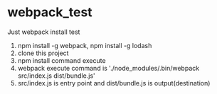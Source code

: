 # webpack_test
Just webpack install test

1. npm install -g webpack, npm install -g lodash
2. clone this project
3. npm install command execute
4. webpack execute command is './node_modules/.bin/webpack src/index.js dist/bundle.js'
5. src/index.js is entry point and dist/bundle.js is output(destination)